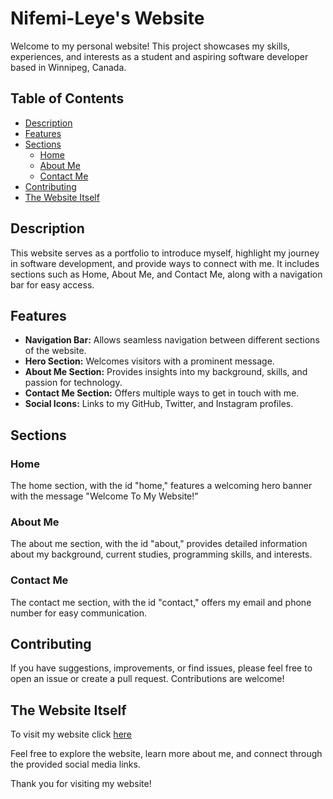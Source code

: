 # Nifemi-Leye's Website

Welcome to my personal website! This project showcases my skills, experiences, and interests as a student and aspiring software developer based in Winnipeg, Canada.

## Table of Contents
- [Description](#description)
- [Features](#features)
- [Sections](#sections)
  - [Home](#home)
  - [About Me](#about-me)
  - [Contact Me](#contact-me)
- [Contributing](#contributing)
- [The Website Itself](#the-website-itself)

## Description

This website serves as a portfolio to introduce myself, highlight my journey in software development, and provide ways to connect with me. It includes sections such as Home, About Me, and Contact Me, along with a navigation bar for easy access.

## Features

- **Navigation Bar:** Allows seamless navigation between different sections of the website.
- **Hero Section:** Welcomes visitors with a prominent message.
- **About Me Section:** Provides insights into my background, skills, and passion for technology.
- **Contact Me Section:** Offers multiple ways to get in touch with me.
- **Social Icons:** Links to my GitHub, Twitter, and Instagram profiles.

## Sections

### Home

The home section, with the id "home," features a welcoming hero banner with the message "Welcome To My Website!"

### About Me

The about me section, with the id "about," provides detailed information about my background, current studies, programming skills, and interests.

### Contact Me

The contact me section, with the id "contact," offers my email and phone number for easy communication.


## Contributing

If you have suggestions, improvements, or find issues, please feel free to open an issue or create a pull request. Contributions are welcome!

## The Website Itself
To visit my website click [here](https://nnifemi.github.io/personal-website/)


Feel free to explore the website, learn more about me, and connect through the provided social media links.

Thank you for visiting my website!
